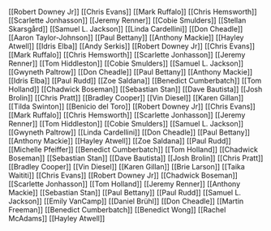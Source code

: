 [[Robert Downey Jr]]
[[Chris Evans]]
[[Mark Ruffalo]]
[[Chris Hemsworth]]
[[Scarlette Jonhasson]]
[[Jeremy Renner]]
[[Cobie Smulders]]
[[Stellan Skarsgård]]
[[Samuel L. Jackson]]
[[Linda Cardellini]]
[[Don Cheadle]]
[[Aaron Taylor-Johnson]]
[[Paul Bettany]]
[[Anthony Mackie]]
[[Hayley Atwell]]
[[Idris Elba]]
[[Andy Serkis]]
[[Robert Downey Jr]]
[[Chris Evans]]
[[Mark Ruffalo]]
[[Chris Hemsworth]]
[[Scarlette Jonhasson]]
[[Jeremy Renner]]
[[Tom Hiddleston]]
[[Cobie Smulders]]
[[Samuel L. Jackson]]
[[Gwyneth Paltrow]]
[[Don Cheadle]]
[[Paul Bettany]]
[[Anthony Mackie]]
[[Idris Elba]]
[[Paul Rudd]]
[[Zoe Saldana]]
[[Benedict Cumberbatch]]
[[Tom Holland]]
[[Chadwick Boseman]]
[[Sebastian Stan]]
[[Dave Bautista]]
[[Josh Brolin]]
[[Chris Pratt]]
[[Bradley Cooper]]
[[Vin Diesel]]
[[Karen Gillan]]
[[Tilda Swinton]]
[[Benicio del Toro]]
[[Robert Downey Jr]]
[[Chris Evans]]
[[Mark Ruffalo]]
[[Chris Hemsworth]]
[[Scarlette Jonhasson]]
[[Jeremy Renner]]
[[Tom Hiddleston]]
[[Cobie Smulders]]
[[Samuel L. Jackson]]
[[Gwyneth Paltrow]]
[[Linda Cardellini]]
[[Don Cheadle]]
[[Paul Bettany]]
[[Anthony Mackie]]
[[Hayley Atwell]]
[[Zoe Saldana]]
[[Paul Rudd]]
[[Michelle Pfeiffer]]
[[Benedict Cumberbatch]]
[[Tom Holland]]
[[Chadwick Boseman]]
[[Sebastian Stan]]
[[Dave Bautista]]
[[Josh Brolin]]
[[Chris Pratt]]
[[Bradley Cooper]]
[[Vin Diesel]]
[[Karen Gillan]]
[[Brie Larson]]
[[Taika Waititi]]
[[Chris Evans]]
[[Robert Downey Jr]]
[[Chadwick Boseman]]
[[Scarlette Jonhasson]]
[[Tom Holland]]
[[Jeremy Renner]]
[[Anthony Mackie]]
[[Sebastian Stan]]
[[Paul Bettany]]
[[Paul Rudd]]
[[Samuel L. Jackson]]
[[Emily VanCamp]]
[[Daniel Brühl]]
[[Don Cheadle]]
[[Martin Freeman]]
[[Benedict Cumberbatch]]
[[Benedict Wong]]
[[Rachel McAdams]]
[[Hayley Atwell]]

